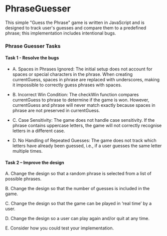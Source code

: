 # PhraseGuesser
This simple "Guess the Phrase" game is written in JavaScript and is designed to track user's guesses and compare them to a predefined phrase; this implementation includes intentional bugs. 

### Phrase Guesser Tasks

#### Task 1 - Resolve the bugs
* A. Spaces in Phrases Ignored: The initial setup does not account for spaces or special characters in the phrase. When creating currentGuess, spaces in phrase are replaced with underscores, making it impossible to correctly guess phrases with spaces.

* B. Incorrect Win Condition: The checkWin function compares currentGuess to phrase to determine if the game is won. However, currentGuess and phrase will never match exactly because spaces in phrase are not preserved in currentGuess.

* C. Case Sensitivity: The game does not handle case sensitivity. If the phrase contains uppercase letters, the game will not correctly recognise letters in a different case.

* D. No Handling of Repeated Guesses: The game does not track which letters have already been guessed, i.e., if a user guesses the same letter multiple times.


#### Task 2 – Improve the design
A. Change the design so that a random phrase is selected from a list of possible phrases.

B. Change the design so that the number of guesses is included in the game.

C. Change the design so that the game can be played in ‘real time’ by a user.

D. Change the design so a user can play again and/or quit at any time.

E. Consider how you could test your implementation. 
